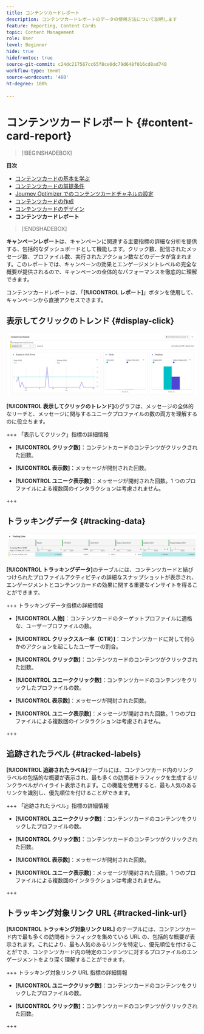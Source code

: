 ```yaml
---
title: コンテンツカードレポート
description: コンテンツカードレポートのデータの使用方法について説明します
feature: Reporting, Content Cards
topic: Content Management
role: User
level: Beginner
hide: true
hidefromtoc: true
source-git-commit: c24dc217567cc65f8ce0dc79d648f016cd8ad740
workflow-type: tm+mt
source-wordcount: '480'
ht-degree: 100%

---
```


# コンテンツカードレポート {#content-card-report}

>[!BEGINSHADEBOX]

**目次**

* [コンテンツカードの基本を学ぶ](get-started-content-card.md)
* [コンテンツカードの前提条件](content-card-configuration-prereq.md)
* [Journey Optimizer でのコンテンツカードチャネルの設定](content-card-configuration.md)
* [コンテンツカードの作成](create-content-card.md)
* [コンテンツカードのデザイン](design-content-card.md)
* **コンテンツカードレポート**

>[!ENDSHADEBOX]

**キャンペーンレポート**&#x200B;は、キャンペーンに関連する主要指標の詳細な分析を提供する、包括的なダッシュボードとして機能します。クリック数、配信されたメッセージ数、プロファイル数、実行されたアクション数などのデータが含まれます。このレポートでは、キャンペーンの効果とエンゲージメントレベルの完全な概要が提供されるので、キャンペーンの全体的なパフォーマンスを徹底的に理解できます。

コンテンツカードレポートは、「**[!UICONTROL レポート]**」ボタンを使用して、キャンペーンから直接アクセスできます。

## 表示してクリックのトレンド {#display-click}

![](assets/content-card-report-1.png)

**[!UICONTROL 表示してクリックのトレンド]**&#x200B;のグラフは、メッセージの全体的なリーチと、メッセージに関与するユニークプロファイルの数の両方を理解するのに役立ちます。

+++ 「表示してクリック」指標の詳細情報

* **[!UICONTROL クリック数]**：コンテントカードのコンテンツがクリックされた回数。

* **[!UICONTROL 表示数]**：メッセージが開封された回数。

* **[!UICONTROL ユニーク表示数]**：メッセージが開封された回数。1 つのプロファイルによる複数回のインタラクションは考慮されません。

+++

## トラッキングデータ {#tracking-data}

![](assets/content-card-report-2.png)

**[!UICONTROL トラッキングデータ]**&#x200B;のテーブルには、コンテンツカードと結びつけられたプロファイルアクティビティの詳細なスナップショットが表示され、エンゲージメントとコンテンツカードの効果に関する重要なインサイトを得ることができます。

+++ トラッキングデータ指標の詳細情報

* **[!UICONTROL 人物]**：コンテンツカードのターゲットプロファイルに適格な、ユーザープロファイルの数。

* **[!UICONTROL クリックスルー率（CTR）]**：コンテンツカードに対して何らかのアクションを起こしたユーザーの割合。

* **[!UICONTROL クリック数]**：コンテンツカードのコンテンツがクリックされた回数。

* **[!UICONTROL ユニーククリック数]**：コンテンツカードのコンテンツをクリックしたプロファイルの数。

* **[!UICONTROL 表示数]**：メッセージが開封された回数。

* **[!UICONTROL ユニーク表示数]**：メッセージが開封された回数。1 つのプロファイルによる複数回のインタラクションは考慮されません。

+++

## 追跡されたラベル {#tracked-labels}

**[!UICONTROL 追跡されたラベル]**&#x200B;テーブルには、コンテンツカード内のリンクラベルの包括的な概要が表示され、最も多くの訪問者トラフィックを生成するリンクラベルがハイライト表示されます。この機能を使用すると、最も人気のあるリンクを識別し、優先順位を付けることができます。

+++ 「追跡されたラベル」指標の詳細情報

* **[!UICONTROL ユニーククリック数]**：コンテンツカードのコンテンツをクリックしたプロファイルの数。

* **[!UICONTROL クリック数]**：コンテンツカードのコンテンツがクリックされた回数。

* **[!UICONTROL 表示数]**：メッセージが開封された回数。

* **[!UICONTROL ユニーク表示数]**：メッセージが開封された回数。1 つのプロファイルによる複数回のインタラクションは考慮されません。

+++

## トラッキング対象リンク URL {#tracked-link-url}

**[!UICONTROL トラッキング対象リンク URL]** のテーブルには、コンテンツカード内で最も多くの訪問者トラフィックを集めている URL の、包括的な概要が表示されます。これにより、最も人気のあるリンクを特定し、優先順位を付けることができ、コンテンツカード内の特定のコンテンツに対するプロファイルのエンゲージメントをより深く理解することができます。

+++ トラッキング対象リンク URL 指標の詳細情報

* **[!UICONTROL ユニーククリック数]**：コンテンツカードのコンテンツをクリックしたプロファイルの数。

* **[!UICONTROL クリック数]**：コンテンツカードのコンテンツがクリックされた回数。

+++
